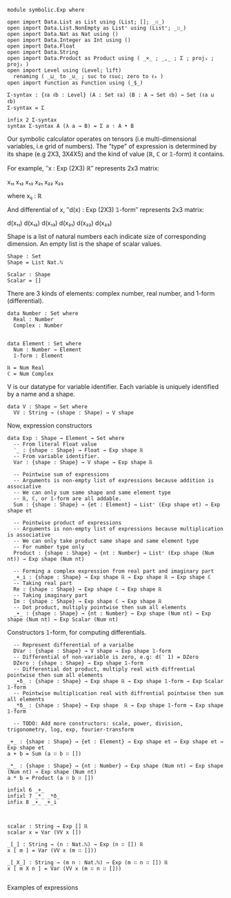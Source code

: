 
```
module symbolic.Exp where

open import Data.List as List using (List; []; _∷_)
open import Data.List.NonEmpty as List⁺ using (List⁺; _∷_)
open import Data.Nat as Nat using ()
open import Data.Integer as Int using ()
open import Data.Float
open import Data.String
open import Data.Product as Product using ( _×_ ; _,_ ; Σ ; proj₁ ; proj₂ )
open import Level using (Level; lift)
  renaming ( _⊔_ to _⊍_ ; suc to ℓsuc; zero to ℓ₀ )
open import Function as Function using (_$_)

Σ-syntax : {ℓa ℓb : Level} (A : Set ℓa) (B : A → Set ℓb) → Set (ℓa ⊍ ℓb)
Σ-syntax = Σ

infix 2 Σ-syntax
syntax Σ-syntax A (λ a → B) = Σ a ∶ A • B

```

Our symbolic calculator operates on tensors (i.e multi-dimensional variables, i.e grid of numbers).
The "type" of expression is determined by its shape (e.g 2X3, 3X4X5) and the kind of value (ℝ, ℂ or 𝟙-form)
it contains.

For example, ‶x : Exp (2X3) ℝ″ represents 2x3 matrix:

  x₁₁   x₁₂   x₁₃
  x₂₁   x₂₂   x₂₃
 
  where xᵢⱼ : ℝ

And differential of x, ‶d(x) : Exp (2X3) 𝟙-form″ represents 2x3 matrix:

  d(x₁₁)   d(x₁₂)   d(x₁₃)
  d(x₂₁)   d(x₂₂)   d(x₂₃)
 


Shape is a list of natural numbers each indicate size of corresponding dimension.
An empty list is the shape of scalar values.
```
Shape : Set
Shape = List Nat.ℕ

Scalar : Shape
Scalar = []
```

There are 3 kinds of elements: complex number, real number, and 1-form (differential).
```
data Number : Set where
  Real : Number
  Complex : Number


data Element : Set where
  Num : Number → Element
  𝟙-form : Element

ℝ = Num Real
ℂ = Num Complex

```  

V is our datatype for variable identifier. Each variable is uniquely identified by a name and a shape.
```
data V : Shape → Set where
  VV : String → (shape : Shape) → V shape

```

Now, expression constructors
```
data Exp : Shape → Element → Set where
  -- From literal Float value
  ‵_ : {shape : Shape} → Float → Exp shape ℝ
  -- From variable identifier.
  Var : {shape : Shape} → V shape → Exp shape ℝ

  -- Pointwise sum of expressions
  -- Arguments is non-empty list of expressions because addition is associative
  -- We can only sum same shape and same element type
  -- ℝ, ℂ, or 𝟙-form are all addable.
  Sum : {shape : Shape} → {et : Element} → List⁺ (Exp shape et) → Exp shape et

  -- Pointwise product of expressions
  -- Arguments is non-empty list of expressions because multiplication is associative
  -- We can only take product same shape and same element type
  -- For number type only
  Product : {shape : Shape} → {nt : Number} → List⁺ (Exp shape (Num nt)) → Exp shape (Num nt)

  -- Forming a complex expression from real part and imaginary part
  _+_i : {shape : Shape} → Exp shape ℝ → Exp shape ℝ → Exp shape ℂ
  -- Taking real part
  Re : {shape : Shape} → Exp shape ℂ → Exp shape ℝ
  -- Taking imaginary part
  Im : {shape : Shape} → Exp shape ℂ → Exp shape ℝ
  -- Dot product, multiply pointwise then sum all elements
  _∙_ : {shape : Shape} → {nt : Number} → Exp shape (Num nt) → Exp shape (Num nt) → Exp Scalar (Num nt)
```

Constructors 𝟙-form, for computing differentials.

```
  -- Represent differential of a varialbe
  DVar : {shape : Shape} → V shape → Exp shape 𝟙-form
  -- Differential of non-variable is zero, e.g: d(‵ 1) = DZero
  DZero : {shape : Shape} → Exp shape 𝟙-form
  -- Differential dot product, multiply real with diffrential pointwise then sum all elements
  _∙δ_ : {shape : Shape} → Exp shape ℝ → Exp shape 𝟙-form → Exp Scalar 𝟙-form
  -- Pointwise multiplication real with diffrential pointwise then sum all elements
  _*δ_ : {shape : Shape} → Exp shape  ℝ → Exp shape 𝟙-form → Exp shape 𝟙-form

  -- TODO: Add more constructors: scale, power, division, trigonometry, log, exp, fourier-transform
```

```
_+_ : {shape : Shape} → {et : Element} → Exp shape et → Exp shape et → Exp shape et
a + b = Sum (a ∷ b ∷ [])

_*_ : {shape : Shape} → {nt : Number} → Exp shape (Num nt) → Exp shape (Num nt) → Exp shape (Num nt)
a * b = Product (a ∷ b ∷ [])

```

```
infixl 6 _+_ 
infixl 7 _*_ _*δ_
infix 8 _∙_ _+_i

```


```


scalar : String → Exp [] ℝ
scalar x = Var (VV x [])

_[_] : String → (n : Nat.ℕ) → Exp (n ∷ []) ℝ
x [ m ] = Var (VV x (m ∷ []))

_[_X_] : String → (m n : Nat.ℕ) → Exp (m ∷ n ∷ []) ℝ
x [ m X n ] = Var (VV x (m ∷ n ∷ []))


```

Examples of expressions

